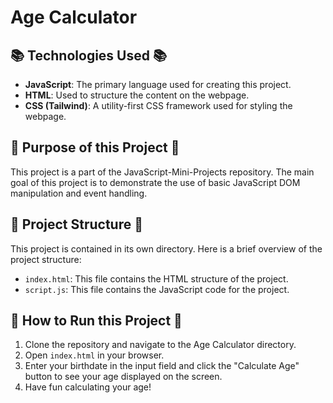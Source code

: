 # Age Calculator

## 📚 Technologies Used 📚

- **JavaScript**: The primary language used for creating this project.
- **HTML**: Used to structure the content on the webpage.
- **CSS (Tailwind)**: A utility-first CSS framework used for styling the webpage.

## 🎯 Purpose of this Project 🎯

This project is a part of the JavaScript-Mini-Projects repository. The main goal of this project is to demonstrate the use of basic JavaScript DOM manipulation and event handling.

## 📂 Project Structure 📂

This project is contained in its own directory. Here is a brief overview of the project structure:

- `index.html`: This file contains the HTML structure of the project.
- `script.js`: This file contains the JavaScript code for the project.

## 🚀 How to Run this Project 🚀

1. Clone the repository and navigate to the Age Calculator directory.
2. Open `index.html` in your browser.
3. Enter your birthdate in the input field and click the "Calculate Age" button to see your age displayed on the screen.
4. Have fun calculating your age!